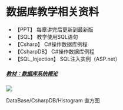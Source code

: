 # 数据库教学相关资料

- 【PPT】 每章讲完后更新到最新版
- 【SQL】 教学使用SQL语句
- 【Csharp】 C#操作数据库例程
- 【CsharpDB】 C#操作数据库例程
- 【SQL_Injection】 SQL注入实例（ASP.net）

##### [教材：数据库系统概论](http://www.hep.com.cn/book/details?uuid=bae52acd-15ae-1000-bd5e-d52640b36cd2)
![](https://github.com/HBU/DataBase/raw/master/database.jpg)

DataBase/CsharpDB/Histogram 直方图
